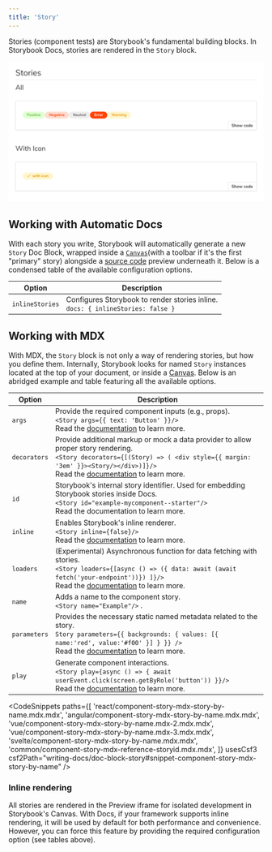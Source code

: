 ```yaml
---
title: 'Story'
---
```


Stories (component tests) are Storybook's fundamental building blocks.
In Storybook Docs, stories are rendered in the `Story` block.

![Docs blocks with stories](./docblock-story.png)

## Working with Automatic Docs

With each story you write, Storybook will automatically generate a new `Story` Doc Block, wrapped inside a [`Canvas`](./doc-block-canvas.md)(with a toolbar if it's the first "primary" story) alongside a [source code](./doc-block-source.md) preview underneath it. Below is a condensed table of the available configuration options.

| Option          | Description                                                                           |
| --------------- | ------------------------------------------------------------------------------------- |
| `inlineStories` | Configures Storybook to render stories inline. <br/> `docs: { inlineStories: false }` |

## Working with MDX

With MDX, the `Story` block is not only a way of rendering stories, but how you define them. Internally, Storybook looks for named `Story` instances located at the top of your document, or inside a [Canvas](./doc-block-canvas.md). Below is an abridged example and table featuring all the available options.

| Option       | Description                                                                                                                                                                                                                                                                     |
| ------------ | ------------------------------------------------------------------------------------------------------------------------------------------------------------------------------------------------------------------------------------------------------------------------------- |
| `args`       | Provide the required component inputs (e.g., props). <br/> `<Story args={{ text: 'Button' }}/>` <br/> Read the [documentation](../writing-stories/args.md) to learn more.                                                                                                       |
| `decorators` | Provide additional markup or mock a data provider to allow proper story rendering. <br/> `<Story decorators={[(Story) => ( <div style={{ margin: '3em' }}><Story/></div>)]}/>` <br/> Read the [documentation](../writing-stories/decorators.md) to learn more.                  |
| `id`         | Storybook's internal story identifier. Used for embedding Storybook stories inside Docs. <br/> `<Story id="example-mycomponent--starter"/>` <br/> Read the <LinkWithVersion version="6.5" href="../api/mdx.md#embedding-stories">documentation</LinkWithVersion> to learn more. |
| `inline`     | Enables Storybook's inline renderer. <br/> `<Story inline={false}/>` <br/> Read the [documentation](./docs-page.md#inline-stories-vs-iframe-stories) to learn more.                                                                                                             |
| `loaders`    | (Experimental) Asynchronous function for data fetching with stories. <br/> `<Story loaders={[async () => ({ data: await (await fetch('your-endpoint'))}) ]}/>` <br/> Read the [documentation](../writing-stories/loaders.md) to learn more.                                     |
| `name`       | Adds a name to the component story. <br/> `<Story name="Example"/>` .                                                                                                                                                                                                           |
| `parameters` | Provides the necessary static named metadata related to the story. <br/> `Story parameters={{ backgrounds: { values: [{ name:'red', value:'#f00' }] } }} />` <br/> Read the [documentation](../writing-stories/parameters.md) to learn more.                                    |
| `play`       | Generate component interactions. <br/> `<Story play={async () => { await userEvent.click(screen.getByRole('button')) }}/>` <br/> Read the [documentation](../writing-stories/play-function.md) to learn more.                                                                   |

<!-- prettier-ignore-start -->

<CodeSnippets
  paths={[
    'react/component-story-mdx-story-by-name.mdx.mdx',
    'angular/component-story-mdx-story-by-name.mdx.mdx',
    'vue/component-story-mdx-story-by-name.mdx-2.mdx.mdx',
    'vue/component-story-mdx-story-by-name.mdx-3.mdx.mdx',
    'svelte/component-story-mdx-story-by-name.mdx.mdx',
    'common/component-story-mdx-reference-storyid.mdx.mdx',
  ]}
  usesCsf3
  csf2Path="writing-docs/doc-block-story#snippet-component-story-mdx-story-by-name"
/>

<!-- prettier-ignore-end -->

### Inline rendering

All stories are rendered in the Preview iframe for isolated development in Storybook's Canvas. With Docs, if your framework supports inline rendering, it will be used by default for both performance and convenience. However, you can force this feature by providing the required configuration option (see tables above).
